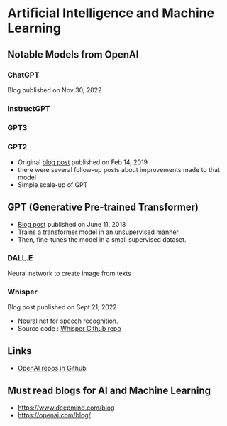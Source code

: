 # Artificial Intelligence and Machine Learning

## Notable Models from OpenAI

### ChatGPT

Blog published on Nov 30, 2022

### InstructGPT

### GPT3

### GPT2

- Original [blog post](https://openai.com/blog/better-language-models/) published on Feb 14, 2019
- there were several follow-up posts about improvements made to that model
- Simple scale-up of GPT

## GPT (Generative Pre-trained Transformer)

- [Blog post](https://openai.com/blog/language-unsupervised/) published on June 11, 2018
- Trains a transformer model in an unsupervised manner.
- Then, fine-tunes the model in a small supervised dataset.

### DALL.E

Neural network to create image from texts

### Whisper

Blog post published on Sept 21, 2022

- Neural net for speech recognition.
- Source code : [Whisper Github repo](https://github.com/openai/whisper)

## Links

- [OpenAI repos in Github](https://github.com/orgs/openai/repositories)

## Must read blogs for AI and Machine Learning

- https://www.deepmind.com/blog
- https://openai.com/blog/